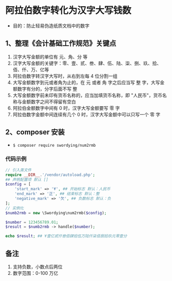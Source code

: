 # 阿拉伯数字转化为汉字大写钱数

- 目的：防止轻易伪造纸质文档中的数字

## 1、整理《会计基础工作规范》关键点

1. 汉字大写金额的单位有 元、角、分 等
2. 汉字大写金额的关键字：零、壹、贰、叁、肆、伍、陆、柒、捌、玖、拾、佰、仟、万、亿等
3. 阿拉伯数字转汉字大写时，从右到左每 4 位分割一组
4. 大写金额数字到元或者角为止的，在 元 或者 角 字之后应当写 整 字，大写金额数字有分的，分字后面不写 整
5. 大写金额数字前未印有货币名称的，应当加填货币名称，即 "人民币"，货币名称与金额数字之间不得留有空白
6. 阿拉伯金额数字中间有 0 时，汉字大写金额要写 零 字
7. 阿拉伯数字金额中间连续有几个 0 时，汉字大写金额中可以只写一个 零 字

## 2、composer 安装

- ` $ composer require swordying/num2rmb `

### 代码示例

```php
// 引入类文件
require __DIR__.'/vendor/autoload.php';
## 声明配置项 默认 []
$config = [
    'start_mark' => '¥', ## 开始标志 默认：人民币
    'end_mark' => '正', ## 结束标志 默认：整
    'negative_mark' => '欠', ## 负数标志 默认：负
];
// 实例化
$numb2rmb = new \Swordying\num2rmb($config);

$number = 123456789.01;
$result = $numb2rmb -> handle($number);

echo $result; ## ¥壹亿贰仟叁佰肆拾伍万陆仟柒佰捌拾玖元零壹分
```

## 备注
1. 支持负数，小数点后两位
2. 数字范围：0-100 万亿
